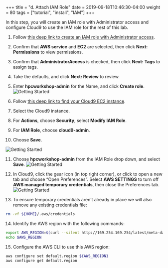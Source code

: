 +++
title = "d. Attach IAM Role"
date = 2019-09-18T10:46:30-04:00
weight = 80
tags = ["tutorial", "install", "IAM"]
+++

In this step, you will create an IAM role with Administrator access and configure Cloud9 to use the IAM role for the rest of this lab.

1. Follow [this deep link to create an IAM role with Administrator access](https://console.aws.amazon.com/iam/home#/roles$new?step=review&commonUseCase=EC2%2BEC2&selectedUseCase=EC2&policies=arn:aws:iam::aws:policy%2FAdministratorAccess).

2. Confirm that **AWS service** and **EC2** are selected, then click **Next: Permissions** to view permissions.

3. Confirm that **AdministratorAccess** is checked, then click **Next: Tags** to assign tags.

4. Take the defaults, and click **Next: Review** to review.

5. Enter **hpcworkshop-admin** for the Name, and click **Create role**. 
![Getting Started](/images/introductory-steps/iam-role-1.png)

6. Follow [this deep link to find your Cloud9 EC2 instance](https://console.aws.amazon.com/ec2/v2/home?#Instances:search=cloud9;sort=desc:launchTime).

7. Select the Cloud9 instance.
8. For **Actions**, choose **Security**, select **Modify IAM Role**.
9. For **IAM Role**, choose **cloud9-admin**.
10. Choose **Save**.

![Getting Started](/images/introductory-steps/iam-role-2.png)

11. Choose **hpcworkshop-admin** from the IAM Role drop down, and select **Save**.
![Getting Started](/images/introductory-steps/iam-role-3.png)

12. In Cloud9, click the gear icon (in top right corner), or click to open a new tab and choose “Open Preferences”. Select **AWS SETTINGS** to turn off **AWS managed temporary credentials**, then close the Preferences tab.
![Getting Started](/images/introductory-steps/cloud9-credentials.png)

13. To ensure temporary credentials aren’t already in place we will also remove any existing credentials file:

```bash
rm -vf ${HOME}/.aws/credentials
```

14. Identify the AWS region with the following commands:

```bash
export AWS_REGION=$(curl --silent http://169.254.169.254/latest/meta-data/placement/region)
echo $AWS_REGION
```

15. Configure the AWS CLI to use this AWS region:

```bash
aws configure set default.region ${AWS_REGION}
aws configure get default.region
```
